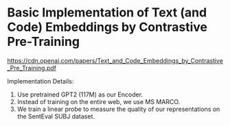 # Basic Implementation of Text (and Code) Embeddings by Contrastive Pre-Training
https://cdn.openai.com/papers/Text_and_Code_Embeddings_by_Contrastive_Pre_Training.pdf

Implementation Details:
1. Use pretrained GPT2 (117M) as our Encoder.
2. Instead of training on the entire web, we use MS MARCO.
3. We train a linear probe to measure the quality of our representations on the SentEval SUBJ dataset.
